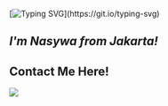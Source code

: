 [![Typing SVG](https://readme-typing-svg.demolab.com?font=Paprika&size=50&pause=100&color=039E00&center=true&vCenter=true&width=1000&height=70&lines=Hello+World!)](https://git.io/typing-svg)
## *I'm Nasywa from Jakarta!*


## Contact Me Here!
[![](https://img.shields.io/badge/-LinkedIn-896752)](https://www.linkedin.com/in/nasywaarr/)
